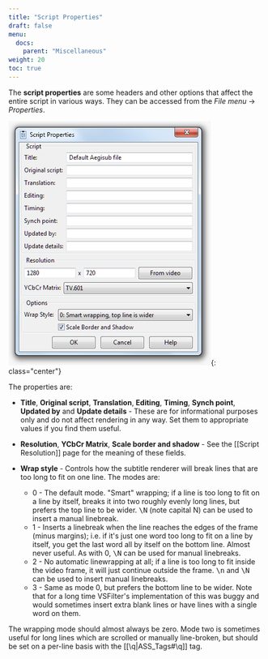 ```yaml
---
title: "Script Properties"
draft: false
menu:
  docs:
    parent: "Miscellaneous"
weight: 20
toc: true
---
```


The **script properties** are some headers and other options that affect the
entire script in various ways. They can be accessed from the _File menu_ ->
_Properties_.

![Properties.png](/images/docs/Properties.png){: class="center"}

The properties are:

* **Title**, **Original script**, **Translation**, **Editing**, **Timing**, **Synch point**, **Updated by** and **Update details** - These are for informational purposes only and do not affect rendering in any way. Set them to appropriate values if you find them useful.
* **Resolution**, **YCbCr Matrix**, **Scale border and shadow** - See the [[Script Resolution]] page for the meaning of these fields.
* **Wrap style** - Controls how the subtitle renderer will break lines that are too long to fit on one line. The modes are:

  * 0 - The default mode. "Smart" wrapping; if a line is too long to fit on a line by itself, breaks it into two roughly evenly long lines, but prefers the top line to be wider. <tt>\N</tt> (note capital N) can be used to insert a manual linebreak.
  * 1 - Inserts a linebreak when the line reaches the edges of the frame (minus margins); i.e. if it's just one word too long to fit on a line by itself, you get the last word all by itself on the bottom line. Almost never useful. As with 0, <tt>\N</tt> can be used for manual linebreaks.
  * 2 - No automatic linewrapping at all; if a line is too long to fit inside the video frame, it will just continue outside the frame. <tt>\n</tt> and <tt>\N</tt> can be used to insert manual linebreaks.
  * 3 - Same as mode 0, but prefers the bottom line to be wider. Note that for a long time VSFilter's implementation of this was buggy and would sometimes insert extra blank lines or have lines with a single word on them.

The wrapping mode should almost always be zero.
Mode two is sometimes useful for long lines which are scrolled or manually line-broken, but should be set on a per-line basis with the [[\q|ASS_Tags#\q]] tag.

